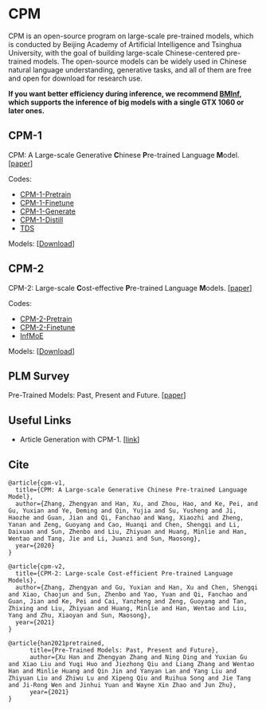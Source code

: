 # CPM

CPM is an open-source program on large-scale pre-trained models, which is conducted by Beijing Academy of Artificial Intelligence and Tsinghua University, with the goal of building large-scale Chinese-centered pre-trained models. The open-source models can be widely used in Chinese natural language understanding, generative tasks, and all of them are free and open for download for research use.

**If you want better efficiency during inference, we recommend [BMInf](https://github.com/OpenBMB/BMInf), which supports the inference of big models with a single GTX 1060 or later ones.**

## CPM-1

CPM: A Large-scale Generative **C**hinese **P**re-trained Language **M**odel. [[paper](https://arxiv.org/abs/2012.00413)]

Codes:
* [CPM-1-Pretrain](https://github.com/TsinghuaAI/CPM-1-Pretrain)
* [CPM-1-Finetune](https://github.com/TsinghuaAI/CPM-1-Finetune)
* [CPM-1-Generate](https://github.com/TsinghuaAI/CPM-1-Generate)
* [CPM-1-Distill](https://github.com/TsinghuaAI/CPM-1-Distill)
* [TDS](https://github.com/TsinghuaAI/TDS)

Models: [[Download](https://cpm.baai.ac.cn/login.html?path=%2Fdownload.html)]

## CPM-2

CPM-2: Large-scale **C**ost-effective **P**re-trained Language **M**odels. [[paper](https://arxiv.org/pdf/2106.10715)]

Codes:
* [CPM-2-Pretrain](https://github.com/TsinghuaAI/CPM-2-Pretrain)
* [CPM-2-Finetune](https://github.com/TsinghuaAI/CPM-2-Finetune)
* [InfMoE](https://github.com/TsinghuaAI/InfMoE)

Models: [[Download](https://resource.wudaoai.cn/home?ind=2)]

## PLM Survey

Pre-Trained Models: Past, Present and Future. [[paper](https://arxiv.org/abs/2106.07139)]

## Useful Links

* Article Generation with CPM-1. [[link](https://github.com/yangjianxin1/CPM)]

## Cite

```
@article{cpm-v1,
  title={CPM: A Large-scale Generative Chinese Pre-trained Language Model},
  author={Zhang, Zhengyan and Han, Xu, and Zhou, Hao, and Ke, Pei, and Gu, Yuxian and Ye, Deming and Qin, Yujia and Su, Yusheng and Ji, Haozhe and Guan, Jian and Qi, Fanchao and Wang, Xiaozhi and Zheng, Yanan and Zeng, Guoyang and Cao, Huanqi and Chen, Shengqi and Li, Daixuan and Sun, Zhenbo and Liu, Zhiyuan and Huang, Minlie and Han, Wentao and Tang, Jie and Li, Juanzi and Sun, Maosong},
  year={2020}
}

@article{cpm-v2,
  title={CPM-2: Large-scale Cost-efficient Pre-trained Language Models},
  author={Zhang, Zhengyan and Gu, Yuxian and Han, Xu and Chen, Shengqi and Xiao, Chaojun and Sun, Zhenbo and Yao, Yuan and Qi, Fanchao and Guan, Jian and Ke, Pei and Cai, Yanzheng and Zeng, Guoyang and Tan, Zhixing and Liu, Zhiyuan and Huang, Minlie and Han, Wentao and Liu, Yang and Zhu, Xiaoyan and Sun, Maosong},
  year={2021}
}

@article{han2021pretrained,
      title={Pre-Trained Models: Past, Present and Future}, 
      author={Xu Han and Zhengyan Zhang and Ning Ding and Yuxian Gu and Xiao Liu and Yuqi Huo and Jiezhong Qiu and Liang Zhang and Wentao Han and Minlie Huang and Qin Jin and Yanyan Lan and Yang Liu and Zhiyuan Liu and Zhiwu Lu and Xipeng Qiu and Ruihua Song and Jie Tang and Ji-Rong Wen and Jinhui Yuan and Wayne Xin Zhao and Jun Zhu},
      year={2021}
}

```
